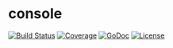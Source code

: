 # console

[![Build Status](https://travis-ci.org/zhgo/console.svg)](https://travis-ci.org/zhgo/console)
[![Coverage](http://gocover.io/_badge/github.com/zhgo/console)](http://gocover.io/github.com/zhgo/console)
[![GoDoc](https://godoc.org/github.com/zhgo/console?status.png)](http://godoc.org/github.com/zhgo/console)
[![License](https://img.shields.io/badge/license-BSD-ff69b4.svg?style=flat)](https://github.com/zhgo/console/blob/master/LICENSE)

